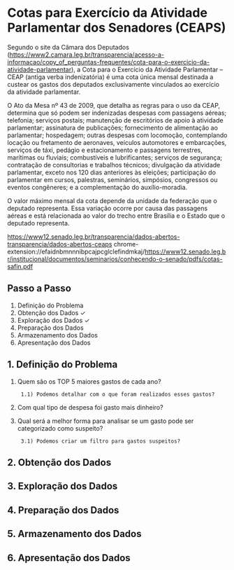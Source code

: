 # Cotas para Exercício da Atividade Parlamentar dos Senadores (CEAPS)
Segundo o site da Câmara dos Deputados (https://www2.camara.leg.br/transparencia/acesso-a-informacao/copy_of_perguntas-frequentes/cota-para-o-exercicio-da-atividade-parlamentar), a Cota para o Exercício da Atividade Parlamentar – CEAP (antiga verba indenizatória) é uma cota única mensal destinada a custear os gastos dos deputados exclusivamente vinculados ao exercício da atividade parlamentar.

O Ato da Mesa nº 43 de 2009, que detalha as regras para o uso da CEAP, determina que só podem ser indenizadas despesas com passagens aéreas; telefonia; serviços postais; manutenção de escritórios de apoio à atividade parlamentar; assinatura de publicações; fornecimento de alimentação ao parlamentar; hospedagem; outras despesas com locomoção, contemplando locação ou fretamento de aeronaves, veículos automotores e embarcações, serviços de táxi, pedágio e estacionamento e passagens terrestres, marítimas ou fluviais; combustíveis e lubrificantes; serviços de segurança; contratação de consultorias e trabalhos técnicos; divulgação da atividade parlamentar, exceto nos 120 dias anteriores às eleições; participação do parlamentar em cursos, palestras, seminários, simpósios, congressos ou eventos congêneres; e a complementação do auxílio-moradia.

O valor máximo mensal da cota depende da unidade da federação que o deputado representa. Essa variação ocorre por causa das passagens aéreas e está relacionada ao valor do trecho entre Brasília e o Estado que o deputado representa.


https://www12.senado.leg.br/transparencia/dados-abertos-transparencia/dados-abertos-ceaps
chrome-extension://efaidnbmnnnibpcajpcglclefindmkaj/https://www12.senado.leg.br/institucional/documentos/seminarios/conhecendo-o-senado/pdfs/cotas-safin.pdf


## Passo a Passo

1. Definição do Problema
2. Obtenção dos Dados &check;<br>
3. Exploração dos Dados &check;<br>
4. Preparação dos Dados
5. Armazenamento dos Dados
6. Apresentação dos Dados

## 1. Definição do Problema
1) Quem são os TOP 5 maiores gastos de cada ano?

        1.1) Podemos detalhar com o que foram realizados esses gastos?

2) Com qual tipo de despesa foi gasto mais dinheiro?

3) Qual será a melhor forma para analisar se um gasto pode ser categorizado como suspeito?

        3.1) Podemos criar um filtro para gastos suspeitos?


## 2. Obtenção dos Dados
## 3. Exploração dos Dados
## 4. Preparação dos Dados
## 5. Armazenamento dos Dados
## 6. Apresentação dos Dados